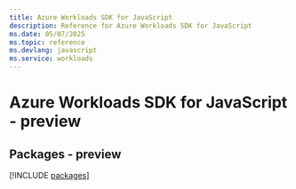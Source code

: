 ```yaml
---
title: Azure Workloads SDK for JavaScript
description: Reference for Azure Workloads SDK for JavaScript
ms.date: 05/07/2025
ms.topic: reference
ms.devlang: javascript
ms.service: workloads
---
```

# Azure Workloads SDK for JavaScript - preview
## Packages - preview
[!INCLUDE [packages](workloads-index.md)]